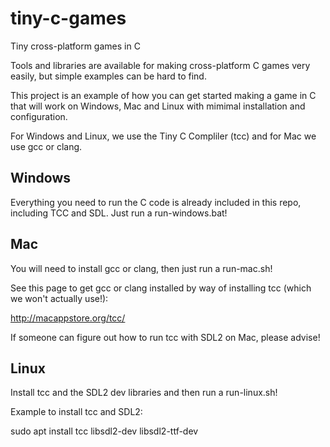 # tiny-c-games
Tiny cross-platform games in C

Tools and libraries are available for making cross-platform C games very easily, but simple examples can be hard to find.

This project is an example of how you can get started making a game in C that will work on Windows, Mac and Linux with mimimal installation and configuration.

For Windows and Linux, we use the Tiny C Compliler (tcc) and for Mac we use gcc or clang.

## Windows
Everything you need to run the C code is already included in this repo, including TCC and SDL. Just run a run-windows.bat!

## Mac
You will need to install gcc or clang, then just run a run-mac.sh!

See this page to get gcc or clang installed by way of installing tcc (which we won't actually use!):

   http://macappstore.org/tcc/

If someone can figure out how to run tcc with SDL2 on Mac, please advise!

## Linux
Install tcc and the SDL2 dev libraries and then run a run-linux.sh!

Example to install tcc and SDL2:

   sudo apt install tcc libsdl2-dev libsdl2-ttf-dev
